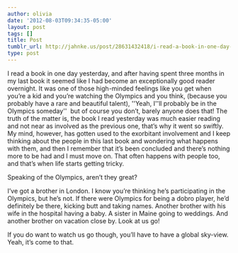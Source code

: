 ```yaml
---
author: olivia
date: '2012-08-03T09:34:35-05:00'
layout: post
tags: []
title: Post
tumblr_url: http://jahnke.us/post/28631432418/i-read-a-book-in-one-day-yesterday-and-after
type: post
---
```


I read a book in one day yesterday, and after having spent three months in my last book it seemed like I had become an exceptionally good reader overnight. It was one of those high-minded feelings like you get when you’re a kid and you’re watching the Olympics and you think, (because you probably have a rare and beautiful talent), ''Yeah, I''ll probably be in the Olympics someday''  but of course you don’t, barely anyone does that! The truth of the matter is, the book I read yesterday was much easier reading and not near as involved as the previous one, that’s why it went so swiftly. My mind, however, has gotten used to the exorbitant involvement and I keep thinking about the people in this last book and wondering what happens with them, and then I remember that it’s been concluded and there’s nothing more to be had and I must move on. That often happens with people too, and that’s when life starts getting tricky. 

Speaking of the Olympics, aren’t they great?

I’ve got a brother in London. I know you’re thinking he’s participating in the Olympics, but he’s not. If there were Olympics for being a dobro player, he’d definitely be there, kicking butt and taking names. Another brother with his wife in the hospital having a baby. A sister in Maine going to weddings. And another brother on vacation close by. Look at us go! 

If you do want to watch us go though, you’ll have to have a global sky-view. Yeah, it’s come to that. 
